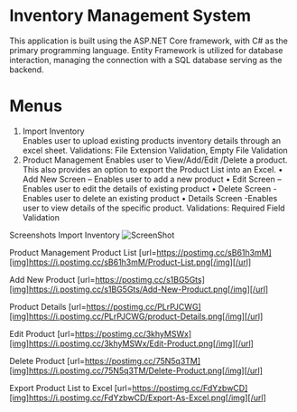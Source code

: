 # Inventory Management System
This application is built using the ASP.NET Core framework, with C# as the primary programming language. Entity Framework is utilized for database interaction, managing the connection with a SQL database serving as the backend.

# Menus
1.  Import Inventory  
Enables user to upload existing products inventory details through an excel sheet.
Validations: File Extension Validation, Empty File Validation 
2.  Product Management 
Enables user to View/Add/Edit /Delete a product. This also provides an option to export the Product List into an Excel.
•   Add New Screen – Enables user to add a new product 
•   Edit Screen – Enables user to edit the details of existing product
•   Delete Screen -Enables user to delete an existing product
•   Details Screen -Enables user to view details of the specific product.
              Validations: Required Field Validation

Screenshots 
Import Inventory 
![ScreenShot](https://i.postimg.cc/N5myzqsn/Import-Inventory.png)

 

Product Management
Product List 
[url=https://postimg.cc/sB61h3mM][img]https://i.postimg.cc/sB61h3mM/Product-List.png[/img][/url]
 

Add New Product
[url=https://postimg.cc/s1BG5Gts][img]https://i.postimg.cc/s1BG5Gts/Add-New-Product.png[/img][/url]





Product Details
[url=https://postimg.cc/PLrPJCWG][img]https://i.postimg.cc/PLrPJCWG/product-Details.png[/img][/url]


Edit Product
[url=https://postimg.cc/3khyMSWx][img]https://i.postimg.cc/3khyMSWx/Edit-Product.png[/img][/url]


Delete Product
[url=https://postimg.cc/75N5q3TM][img]https://i.postimg.cc/75N5q3TM/Delete-Product.png[/img][/url]


Export Product List to Excel
[url=https://postimg.cc/FdYzbwCD][img]https://i.postimg.cc/FdYzbwCD/Export-As-Excel.png[/img][/url]



 

 
 

 
 

